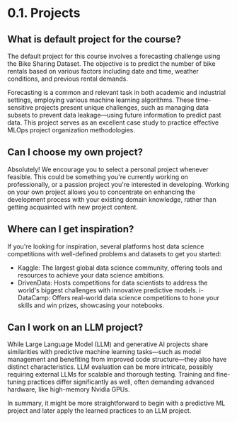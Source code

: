 # 0.1. Projects

## What is default project for the course?

The default project for this course involves a forecasting challenge using the Bike Sharing Dataset. The objective is to predict the number of bike rentals based on various factors including date and time, weather conditions, and previous rental demands.

Forecasting is a common and relevant task in both academic and industrial settings, employing various machine learning algorithms. These time-sensitive projects present unique challenges, such as managing data subsets to prevent data leakage—using future information to predict past data. This project serves as an excellent case study to practice effective MLOps project organization methodologies.

## Can I choose my own project?

Absolutely! We encourage you to select a personal project whenever feasible. This could be something you're currently working on professionally, or a passion project you're interested in developing. Working on your own project allows you to concentrate on enhancing the development process with your existing domain knowledge, rather than getting acquainted with new project content.

## Where can I get inspiration?

If you're looking for inspiration, several platforms host data science competitions with well-defined problems and datasets to get you started:

- Kaggle: The largest global data science community, offering tools and resources to achieve your data science ambitions.
- DrivenData: Hosts competitions for data scientists to address the world's biggest challenges with innovative predictive models.
i- DataCamp: Offers real-world data science competitions to hone your skills and win prizes, showcasing your notebooks.

## Can I work on an LLM project?

While Large Language Model (LLM) and generative AI projects share similarities with predictive machine learning tasks—such as model management and benefiting from improved code structure—they also have distinct characteristics. LLM evaluation can be more intricate, possibly requiring external LLMs for scalable and thorough testing. Training and fine-tuning practices differ significantly as well, often demanding advanced hardware, like high-memory Nvidia GPUs.

In summary, it might be more straightforward to begin with a predictive ML project and later apply the learned practices to an LLM project.